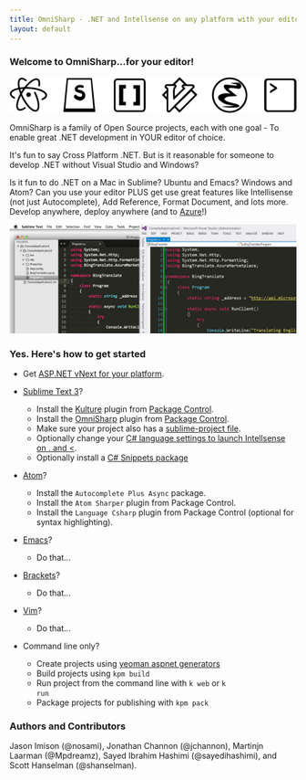 ```yaml
---
title: OmniSharp - .NET and Intellsense on any platform with your editor of choice
layout: default
---
```


### Welcome to OmniSharp...for your editor!
![Look at all those editor icons!](images/icons.png?raw=true)

OmniSharp is a family of Open Source projects, each with one goal - To enable great .NET development in YOUR editor of choice.

It's fun to say Cross Platform .NET. But is it reasonable for someone to develop .NET without Visual Studio and Windows? 

Is it fun to do .NET on a Mac in Sublime? Ubuntu and Emacs? Windows and Atom? Can you use your editor PLUS get use great features like Intellisense (not just Autocomplete), Add Reference, Format Document, and lots more. Develop anywhere, deploy anywhere (and to [Azure](http://www.azure.com)!)

![It's amazing! Really. Intellisense in YOUR editor.](images/sublimevisualstudio.jpg?raw=true)

### Yes. Here's how to get started

- Get <a href="https://github.com/aspnet/home#getting-started">ASP.NET vNext for your platform</a>.

- [Sublime Text 3](http://www.sublimetext.com/)? 
   - Install the <a href="https://sublime.wbond.net/packages/Kulture">Kulture</a> plugin from <a href="https://sublime.wbond.net/">Package Control</a>.
   - Install the <a href="https://sublime.wbond.net/packages/OmniSharp">OmniSharp</a> plugin from <a href="https://sublime.wbond.net/">Package Control</a>.
   - Make sure your project also has a <a href="https://github.com/moonrabbit/OmniSharpSublime#example-of-sublime-project">sublime-project file</a>.
   - Optionally change your <a href="https://github.com/moonrabbit/OmniSharpSublime#c-language-specific-settings">C# language settings to launch Intellsense on . and &lt;</a>.
   - Optionally install a <a href="https://sublime.wbond.net/packages/C%23%20Snippets">C# Snippets package</a>
-  [Atom](https://atom.io/)?
    - Install the <code>Autocomplete Plus Async</code> package.
    - Install the <code>Atom Sharper</code> plugin from Package Control.
    - Install the <code>Language Csharp</code> plugin from Package Control (optional for syntax highlighting).
- [Emacs](http://www.gnu.org/software/emacs/)?
    - Do that...
- [Brackets](http://brackets.io/)?
    - Do that...
- [Vim](http://www.vim.org/)?
    - Do that...
-  Command line only?
   - Create projects using <a href="https://www.npmjs.org/package/generator-aspnet">yeoman aspnet generators</a>
   - Build projects using <code>kpm build</code>
   - Run project from the command line with <code>k web</code> or <code>k run</code>
   - Package projects for publishing with <code>kpm pack</code>

### Authors and Contributors

Jason Imison (@nosami), Jonathan Channon (@jchannon), Martinjn Laarman (@Mpdreamz), Sayed Ibrahim Hashimi (@sayedihashimi), and Scott Hanselman (@shanselman).

